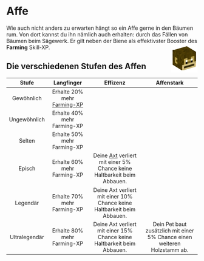 # Affe

Wie auch nicht anders zu erwarten hängt so ein Affe gerne in den Bäumen rum. Von dort kannst du ihn nämlich auch erhalten: durch das Fällen von Bäumen beim Sägewerk. Er gilt neben der Biene als effektivster Booster des **Farming** Skill-XP.  <img align="right" width="70" eight="75" src="../../../assets/image/pets/Affe.png">

## Die verschiedenen Stufen des Affen
| Stufe | Langfinger | Effizenz | Affenstark |
|:-:|:-:|:-:|:-:|
| Gewöhnlich | Erhalte 20% mehr [Farming-XP](../../pages/skills/farming.md) |
| Ungewöhnlich | Erhalte 40% mehr Farming-XP |
| Selten | Erhalte 50% mehr Farming-XP |
| Episch | Erhalte 60% mehr Farming-XP | Deine [Axt](https://github.com/ImGxrke/GRWiki/blob/master/docs/pages/nebenjobs/sägewerk.md#äxte) verliert mit einer 5% Chance keine Haltbarkeit beim Abbauen. |
| Legendär | Erhalte 70% mehr Farming-XP | Deine Axt verliert mit einer 10% Chance keine Haltbarkeit beim Abbauen. |
| Ultralegendär | Erhalte 80% mehr Farming-XP | Deine Axt verliert mit einer 15% Chance keine Haltbarkeit beim Abbauen. | Dein Pet baut zusätzlich mit einer 5% Chance einen weiteren Holzstamm ab. |
